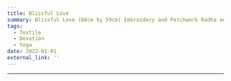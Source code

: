 ```yaml
---
title: Blissful Love
summary: Blissful Love (66cm by 59cm) Embroidery and Patchwork Radha and Krishna dance blissfully in love.
tags:
  - Textile
  - Devotion
  - Yoga
date: 2022-01-01
external_link: ''
---
```

---